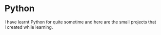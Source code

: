 # Python
I have learnt Python for quite sometime and here are the small projects that I created while learning.
